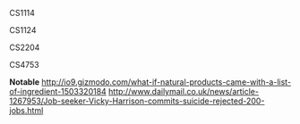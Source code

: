 CS1114


CS1124


CS2204


CS4753


**Notable**
http://io9.gizmodo.com/what-if-natural-products-came-with-a-list-of-ingredient-1503320184
http://www.dailymail.co.uk/news/article-1267953/Job-seeker-Vicky-Harrison-commits-suicide-rejected-200-jobs.html
